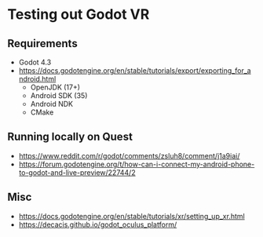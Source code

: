 # Testing out Godot VR

## Requirements

* Godot 4.3
* https://docs.godotengine.org/en/stable/tutorials/export/exporting_for_android.html
  * OpenJDK (17+)
  * Android SDK (35)
  * Android NDK
  * CMake

## Running locally on Quest

* https://www.reddit.com/r/godot/comments/zsluh8/comment/j1a9iai/
* https://forum.godotengine.org/t/how-can-i-connect-my-android-phone-to-godot-and-live-preview/22744/2

## Misc

* https://docs.godotengine.org/en/stable/tutorials/xr/setting_up_xr.html
* https://decacis.github.io/godot_oculus_platform/
